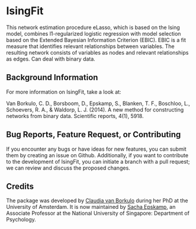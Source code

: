 IsingFit
==========

This network estimation procedure eLasso, which is based on the Ising model, combines l1-regularized logistic regression with model selection based on the Extended Bayesian Information Criterion (EBIC). EBIC is a fit measure that identifies relevant relationships between variables. The resulting network consists of variables as nodes and relevant relationships as edges. Can deal with binary data.

## Background Information
For more information on IsingFit, take a look at:

Van Borkulo, C. D., Borsboom, D., Epskamp, S., Blanken, T. F., Boschloo, L., Schoevers, R. A., & Waldorp, L. J. (2014). A new method for constructing networks from binary data. Scientific reports, 4(1), 5918.

## Bug Reports, Feature Request, or Contributing
If you encounter any bugs or have ideas for new features, you can submit them by creating an issue on Github. Additionally, if you want to contribute to the development of IsingFit, you can initiate a branch with a pull request; we can review and discuss the proposed changes.

## Credits
The package was developed by [Claudia van Borkulo](https://cvborkulo.com/) during her PhD at the University of Amsterdam. It is now maintained by [Sacha Epskamp](https://scholar.google.nl/citations?hl=en&user=fQpiw-sAAAAJ), an Associate Professor at the National University of Singapore: Department of Psychology. 
